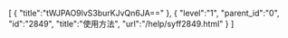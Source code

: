 [
	{
		"title":"tWJPAO9lvS3burKJvQn6JA=="
	},
	{
		"level":"1",
		"parent_id":"0",
		"id":"2849",
		"title":"使用方法",
		"url":"/help/syff2849.html"
	}
]